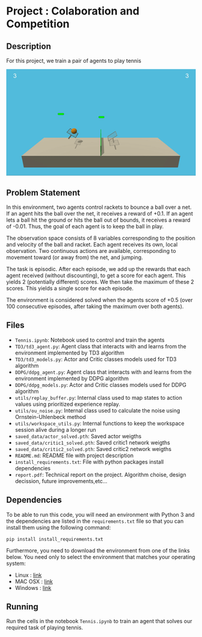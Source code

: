 # Project : Colaboration and Competition

## Description 
For this project, we train a pair of agents to play tennis

![Agents Playing Tennis](images/AgentsPlayingTennis.gif)

## Problem Statement 
In this environment, two agents control rackets to bounce a ball over a net. If an agent hits the ball over the net, it receives a reward of +0.1. If an agent lets a ball hit the ground or hits the ball out of bounds, it receives a reward of -0.01. 
Thus, the goal of each agent is to keep the ball in play.


The observation space consists of 8 variables corresponding to the position and velocity of the ball and racket. Each agent receives its own, local observation. Two continuous actions are available, corresponding to movement toward (or away from) the net, and jumping. 

The task is episodic. After each episode, we add up the rewards that each agent received (without discounting), to get a score for each agent. This yields 2 (potentially different) scores. We then take the maximum of these 2 scores. This yields a single score for each episode. 

The environment is considered solved  when the agents score of +0.5 (over 100 consecutive episodes, after taking the maximum over both agents). 

## Files 
- `Tennis.ipynb`: Notebook used to control and train the agents 
- `TD3/td3_agent.py`: Agent class that interacts with and learns from the environment implemented by TD3 algorithm
- `TD3/td3_models.py`: Actor and Critic classes models used for TD3 algorithm
- `DDPG/ddpg_agent.py`: Agent class that interacts with and learns from the environment implemented by DDPG algorithm
- `DDPG/ddpg_models.py`: Actor and Critic classes models used for DDPG algorithm
- `utils/replay_buffer.py`: Internal class used to map states to action values using prioritized experience replay.
- `utils/ou_noise.py`: Internal class used to calculate the noise using Ornstein-Uhlenbeck method
- `utils/workspace_utils.py`: Internal functions to keep the workspace session alive during a longer run
- `saved_data/actor_solved.pth`: Saved actor weigths
- `saved_data/critic1_solved.pth`: Saved critic1 network weigths
- `saved_data/critic2_solved.pth`: Saved critic2 network weigths
- `README.md`: README file with project description
- `install_requirements.txt`: File with python packages install dependencies
- `report.pdf`: Technical report on the project. Algorithm choise, design decission, future improvements,etc... 

## Dependencies
To be able to run this code, you will need an environment with Python 3 and 
the dependencies are listed in the `requirements.txt` file so that you can install them
using the following command: 
```
pip install install_requirements.txt
``` 

Furthermore, you need to download the environment from one of the links below. You need only to select
the environment that matches your operating system:
- Linux : [link](https://s3-us-west-1.amazonaws.com/udacity-drlnd/P2/Reacher/one_agent/Reacher_Linux.zip)
- MAC OSX : [link](https://s3-us-west-1.amazonaws.com/udacity-drlnd/P2/Reacher/Reacher.app.zip)
- Windows : [link](https://s3-us-west-1.amazonaws.com/udacity-drlnd/P2/Reacher/Reacher_Windows_x86_64.zip)

## Running
Run the cells in the notebook `Tennis.ipynb` to train an agent that solves our required
task of playing tennis.
